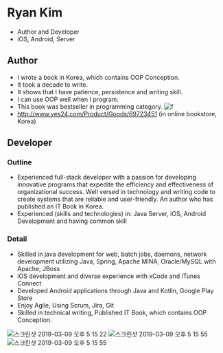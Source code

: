 # Ryan Kim
* Author and Developer
* iOS, Android, Server

## Author
* I wrote a book in Korea, which contains OOP Conception.
* It took a decade to write.
* It shows that I have patience, persistence and writing skill.
* I can use OOP well when I program.
* This book was bestseller in programming category.
![f](https://user-images.githubusercontent.com/11452935/51438922-2c2a1a00-1cf6-11e9-8ae4-3308ba0b95c2.jpg)
* http://www.yes24.com/Product/Goods/69723451 (in online bookstore, Korea)

## Developer
### Outline 
* Experienced full-stack developer with a passion for developing innovative programs that expedite the efficiency and effectiveness of organizational success. Well versed in technology and writing code to create systems that are reliable and user-friendly. An author who has published an IT Book in Korea.
* Experienced (skills and technologies) in: Java Server, iOS, Android Development and having common skill
### Detail
*	Skilled in java development for web, batch jobs, daemons, network development utilizing Java, Spring, Apache MINA, Oracle/MySQL with Apache, JBoss
*	iOS development and diverse experience with xCode and iTunes Connect
*	Developed Android applications through Java and Kotlin, Google Play Store
*	Enjoy Agile, Using Scrum, Jira, Git
*	Skilled in technical writing, Published IT Book, which contains OOP Conception.

![스크린샷 2019-03-09 오후 5 15 22](https://user-images.githubusercontent.com/11452935/61503601-a382f280-a995-11e9-815b-2d45d7d65f1c.png)
![스크린샷 2019-03-09 오후 5 15 55](https://user-images.githubusercontent.com/11452935/61503605-a7167980-a995-11e9-8477-c5f367188991.png)
![스크린샷 2019-03-09 오후 5 15 55](https://user-images.githubusercontent.com/11452935/61503611-aaaa0080-a995-11e9-9414-1d292ad48173.png)


